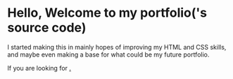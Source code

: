 # Hello, Welcome to my portfolio('s source code)

I started making this in mainly hopes of improving my HTML and CSS skills, and maybe even making a base for what could be my future portfolio.

If you are looking for <a href="https://artemcik5.github.io/portfolio/" The website>.

